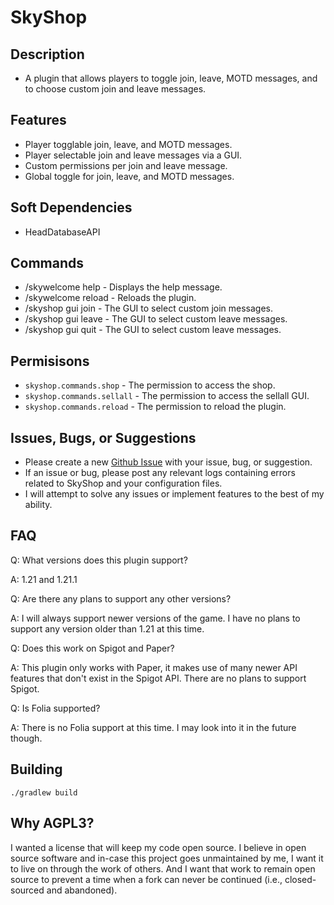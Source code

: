 # SkyShop
## Description
* A plugin that allows players to toggle join, leave, MOTD messages, and to choose custom join and leave messages.
## Features
* Player togglable join, leave, and MOTD messages.
* Player selectable join and leave messages via a GUI.
* Custom permissions per join and leave message.
* Global toggle for join, leave, and MOTD messages.
## Soft Dependencies
* HeadDatabaseAPI
## Commands
- /skywelcome help - Displays the help message.
- /skywelcome reload - Reloads the plugin.
- /skyshop gui join - The GUI to select custom join messages.
- /skyshop gui leave - The GUI to select custom leave messages.
- /skyshop gui quit - The GUI to select custom leave messages.
## Permisisons
- `skyshop.commands.shop` - The permission to access the shop.
- `skyshop.commands.sellall` - The permission to access the sellall GUI.
- `skyshop.commands.reload` - The permission to reload the plugin.
## Issues, Bugs, or Suggestions
* Please create a new [Github Issue](https://github.com/lukesky19/SkyWelcome/issues) with your issue, bug, or suggestion.
* If an issue or bug, please post any relevant logs containing errors related to SkyShop and your configuration files.
* I will attempt to solve any issues or implement features to the best of my ability.
## FAQ
Q: What versions does this plugin support?

A: 1.21 and 1.21.1

Q: Are there any plans to support any other versions?

A: I will always support newer versions of the game. I have no plans to support any version older than 1.21 at this time.

Q: Does this work on Spigot and Paper?

A: This plugin only works with Paper, it makes use of many newer API features that don't exist in the Spigot API. There are no plans to support Spigot.

Q: Is Folia supported?

A: There is no Folia support at this time. I may look into it in the future though.

## Building
```./gradlew build```

## Why AGPL3?
I wanted a license that will keep my code open source. I believe in open source software and in-case this project goes unmaintained by me, I want it to live on through the work of others. And I want that work to remain open source to prevent a time when a fork can never be continued (i.e., closed-sourced and abandoned).
